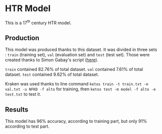 # HTR Model
This is a 17<sup>th</sup> century HTR model.

## Production

This model was produced thanks to this dataset. It was divided in three sets : `train` (training set), `val` (evaluation set) and `test` (test set). Those were created thanks to Simon Gabay's script ([here](https://github.com/gabays/Cours_2020_01_Strasbourg/blob/master/randomise_data.py)).

`train` contained 82.76% of total dataset. `val` contained 7.61% of total dataset. `test` contained 9.62% of total dataset.

Kraken was used thanks to line command `ketos train -t train.txt -e val.txt -u NFKD -f alto` for training, then `ketos test -m model -f alto -e test.txt` to test it.

## Results
This model has 96% accuracy, according to training part, but only 91% according to test part.

